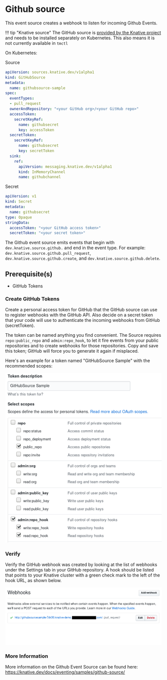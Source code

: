 # Github source

This event source creates a webhook to listen for incoming Github Events.

!!! tip "Knative source"
    The GitHub source is [provided by the Knative project](https://github.com/knative-sandbox/eventing-github) and needs to be installed separately on Kubernetes. This also means it is not currently available in `tmctl`

On Kubernetes:

Source

```yaml
apiVersion: sources.knative.dev/v1alpha1
kind: GitHubSource
metadata:
  name: githubsource-sample
spec:
  eventTypes:
  - pull_request
  ownerAndRepository: "<your GitHub org>/<your GitHub repo>"
  accessToken:
    secretKeyRef:
      name: githubsecret
      key: accessToken
  secretToken:
    secretKeyRef:
      name: githubsecret
      key: secretToken
  sink:
    ref:
      apiVersion: messaging.knative.dev/v1alpha1
      kind: InMemoryChannel
      name: githubchannel
```

Secret

```yaml
apiVersion: v1
kind: Secret
metadata:
  name: githubsecret
type: Opaque
stringData:
  accessToken: "<your GitHub access token>"
  secretToken: "<your secret token>"
```

The Github event source emits events that begin with `dev.knative.source.github.` and end in the event type. For example: `dev.knative.source.github.pull_request`, `dev.knative.source.github.create`, and `dev.knative.source.github.delete`.

## Prerequisite(s)

- GitHub Tokens

### Create GitHub Tokens
Create a personal access token for GitHub that the GitHub source can use to register webhooks with the GitHub API. Also decide on a secret token that your code will use to authenticate the incoming webhooks from GitHub (secretToken).

The token can be named anything you find convenient. The Source requires `repo:public_repo` and `admin:repo_hook`, to let it fire events from your public repositories and to create webhooks for those repositories. Copy and save this token; GitHub will force you to generate it again if misplaced.

Here's an example for a token named "GitHubSource Sample" with the recommended scopes:

![ght](../assets/images/github/personal_access_token.png)

### Verify

Verify the GitHub webhook was created by looking at the list of webhooks under the Settings tab in your GitHub repository. A hook should be listed that points to your Knative cluster with a green check mark to the left of the hook URL, as shown below.

![wh](../assets/images/github/webhook_created.png)

### More Information
More information on the Github Event Source can be found here: https://knative.dev/docs/eventing/samples/github-source/

[tm-secret]: ../guides/secrets.md
[ce]: https://cloudevents.io

